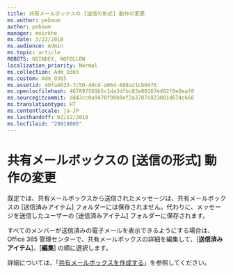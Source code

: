 ```yaml
---
title: 共有メールボックスの [送信の形式] 動作の変更
ms.author: pebaum
author: pebaum
manager: mnirkhe
ms.date: 3/22/2018
ms.audience: Admin
ms.topic: article
ROBOTS: NOINDEX, NOFOLLOW
localization_priority: Normal
ms.collection: Adm_O365
ms.custom: Adm_O365
ms.assetid: 49fa4633-7c50-40cd-a064-608a21cb0476
ms.openlocfilehash: 467897569b5c1da3dfbc83e00167ed02f0e8eaf8
ms.sourcegitcommit: dd43cc0a9470f98b8ef2a3787c823801d674c666
ms.translationtype: HT
ms.contentlocale: ja-JP
ms.lasthandoff: 02/12/2019
ms.locfileid: "29919805"
---
```

# <a name="changing-shared-mailbox-send-as-behavior"></a>共有メールボックスの [送信の形式] 動作の変更

既定では、共有メールボックスから送信されたメッセージは、共有メールボックスの [送信済みアイテム] フォルダーには保存されません。代わりに、メッセージを送信したユーザーの [送信済みアイテム] フォルダーに保存されます。
  
すべてのメンバーが送信済みの電子メールを表示できるようにする場合は、Office 365 管理センターで、共有メールボックスの詳細を編集して、[**送信済みアイテム**]、[**編集**] の順に選択します。
  
詳細については、「[共有メールボックスを作成する](https://support.office.com/article/create-a-shared-mailbox-871a246d-3acd-4bba-948e-5de8be0544c9)」を参照してください。
  


